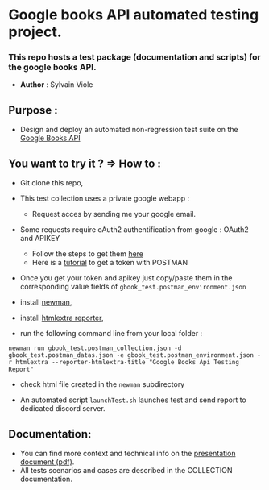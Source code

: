 # Google books API automated testing project.

### This repo hosts a test package (documentation and scripts) for the google books API.

- **Author** : Sylvain Viole
## Purpose :
- Design and deploy an automated non-regression test suite on the [Google Books API](https://developers.google.com/books/)

## You want to try it ? => How to : ##
- Git clone this repo,
- This test collection uses a private google webapp :
    - Request acces by sending me your google email.
- Some requests require oAuth2 authentification from google : OAuth2 and APIKEY
   - Follow the steps to get them [here](https://developers.google.com/books/docs/v1/using?hl=en)
   - Here is a [tutorial](https://medium.com/kinandcartacreated/google-authentication-with-postman-12943b63e76a) to get a token with POSTMAN
- Once you get your token and apikey just copy/paste them in the corresponding value fields of ```gbook_test.postman_environment.json```

- install [newman](https://learning.postman.com/docs/running-collections/using-newman-cli/command-line-integration-with-newman/),
- install [htmlextra reporter](https://github.com/DannyDainton/newman-reporter-htmlextra),
- run the following command line from your local folder :

```newman run gbook_test.postman_collection.json -d gbook_test.postman_datas.json -e gbook_test.postman_environment.json -r htmlextra --reporter-htmlextra-title "Google Books Api Testing Report"```

- check html file created in the ```newman``` subdirectory

- An automated script ```launchTest.sh``` launches test and send report to dedicated discord server.

## Documentation:
- You can find more context and technical info on the [presentation document (pdf)](https://github.com/sylvain-viole/Postman-auto-test_GBooks-API/blob/main/gbook_presentation.pdf).
- All tests scenarios and cases are described in the COLLECTION documentation.

